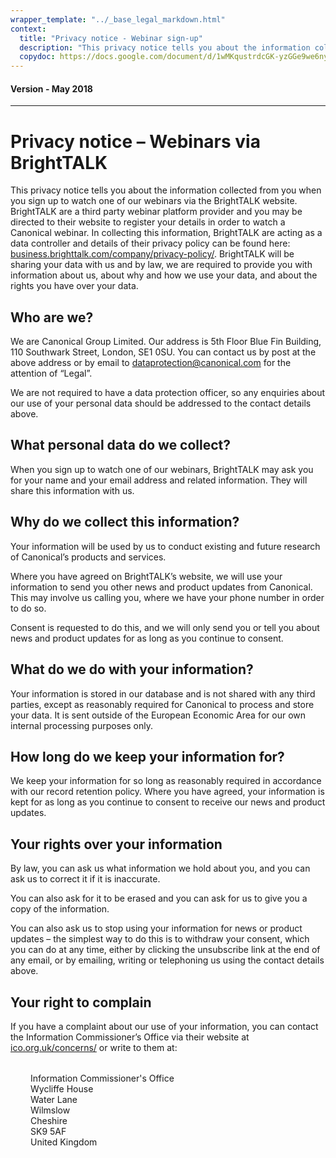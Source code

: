 ```yaml
---
wrapper_template: "../_base_legal_markdown.html"
context:
  title: "Privacy notice - Webinar sign-up"
  description: "This privacy notice tells you about the information collected from you when you sign up to watch one of our webinars via the BrightTALK website."
  copydoc: https://docs.google.com/document/d/1wMKqustrdcGK-yzGGe9we6nyHDvLUPukQaPpMA5T6wk/edit
---
```

<h4 class="p-muted-heading">Version - May 2018</h4>
<hr style="margin-bottom: 2rem;" />

# Privacy notice – Webinars via BrightTALK

This privacy notice tells you about the information collected from you when you sign up to watch one of our webinars via the BrightTALK website. BrightTALK are a third party webinar platform provider and you may be directed to their website to register your details in order to watch a Canonical webinar. In collecting this information, BrightTALK are acting as a data controller and details of their privacy policy can be found here: [business.brighttalk.com/company/privacy-policy/](https://business.brighttalk.com/company/privacy-policy/). BrightTALK will be sharing your data with us and by law, we are required to provide you with information about us, about why and how we use your data, and about the rights you have over your data.

## Who are we?

We are Canonical Group Limited. Our address is 5th Floor Blue Fin Building, 110 Southwark Street, London, SE1 0SU. You can contact us by post at the above address or by email to [dataprotection@canonical.com](mailto:dataprotection@canonical.com) for the attention of “Legal”.

We are not required to have a data protection officer, so any enquiries about our use of your personal data should be addressed to the contact details above.

## What personal data do we collect?

When you sign up to watch one of our webinars, BrightTALK may ask you for your name and your email address and related information. They will share this information with us.

## Why do we collect this information?

Your information will be used by us to conduct existing and future research of Canonical’s products and services.

Where you have agreed on BrightTALK’s website, we will use your information to send you other news and product updates from Canonical. This may involve us calling you, where we have your phone number in order to do so.

Consent is requested to do this, and we will only send you or tell you about news and product updates for as long as you continue to consent.

## What do we do with your information?

Your information is stored in our database and is not shared with any third parties, except as reasonably required for Canonical to process and store your data. It is sent outside of the European Economic Area for our own internal processing purposes only.

## How long do we keep your information for?

We keep your information for so long as reasonably required in accordance with our record retention policy. Where you have agreed, your information is kept for as long as you continue to consent to receive our news and product updates.

## Your rights over your information

By law, you can ask us what information we hold about you, and you can ask us to correct it if it is inaccurate.

You can also ask for it to be erased and you can ask for us to give you a copy of the information.

You can also ask us to stop using your information for news or product updates – the simplest way to do this is to withdraw your consent, which you can do at any time, either by clicking the unsubscribe link at the end of any email, or by emailing, writing or telephoning us using the contact details above.

## Your right to complain

If you have a complaint about our use of your information, you can contact the Information Commissioner’s Office via their website at [ico.org.uk/concerns/](https://ico.org.uk/concerns/) or write to them at:

<div style="margin:2rem;">
Information Commissioner's Office<br />
Wycliffe House<br />
Water Lane<br />Wilmslow<br />
Cheshire<br />
SK9 5AF<br />
United Kingdom
</div>
